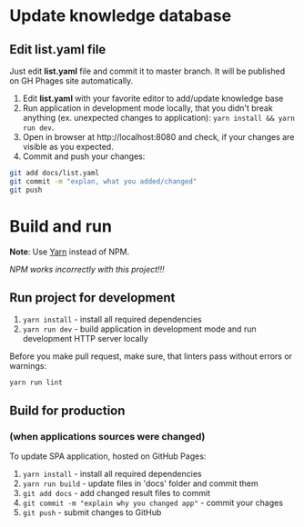 # Update knowledge database
## Edit list.yaml file

Just edit **list.yaml** file and commit it to master branch. It will be published on GH Phages site automatically.

1. Edit **list.yaml** with your favorite editor to add/update knowledge base
2. Run application in development mode locally, that you didn't break anything (ex. unexpected changes to application):
   ```yarn install && yarn run dev```.
3. Open in browser at http://localhost:8080 and check, if your changes are visible as you expected.
4. Commit and push your changes:
  ```bash
  git add docs/list.yaml
  git commit -m "explan, what you added/changed"
  git push
  ```

# Build and run
**Note**: Use [Yarn](https://yarnpkg.com) instead of NPM.

*NPM works incorrectly with this project!!!*

## Run project for development

1. ```yarn install``` - install all required dependencies
2. ```yarn run dev``` - build application in development mode and run development HTTP server locally

Before you make pull request, make sure, that linters pass without errors or warnings:
```
yarn run lint
```

## Build for production
### (when applications sources were changed)
To update SPA application, hosted on GitHub Pages:

1. ```yarn install``` - install all required dependencies
2. ```yarn run build``` - update files in 'docs' folder and commit them
3. ```git add docs``` - add changed result files to commit
4. ```git commit -m "explain why you changed app"``` - commit your chages
5. ```git push``` - submit changes to GitHub
